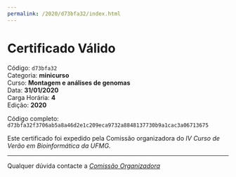 ```yaml
---
permalink: /2020/d73bfa32/index.html
---
```


# Certificado Válido

Código: `d73bfa32`<br>
Categoria: **minicurso**<br>
Curso: **Montagem e análises de genomas**<br>
Data: **31/01/2020**<br>
Carga Horária: **4**<br>
Edição: **2020**<br>


Código completo: `d73bfa32f3706ab5a8a46d2e1c209eca9732a8848137730b9a1cac3a06713675`


Este certificado foi expedido pela Comissão organizadora do *IV Curso de Verão em Bioinformática da UFMG*.

----

Qualquer dúvida contacte a [_Comissão Organizadora_](<mailto:cursobioinfoufmg@gmail.com$subject=[Certificados]>)

